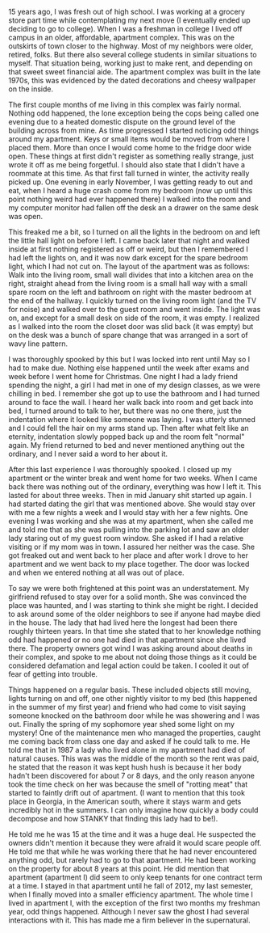 15 years ago, I was fresh out of high school. I was working at a grocery store part time while contemplating my next move (I eventually ended up deciding to go to college). When I was a freshman   in college I lived off campus in an older, affordable, apartment complex. This was on the outskirts of town closer to the highway. Most of my neighbors were older, retired, folks. But there also several college students in similar situations to myself. That situation being, working just to make rent, and depending on that sweet sweet financial aide. The apartment complex was built in the late 1970s, this was evidenced by the dated decorations and cheesy wallpaper on the inside. 

   The first couple months of me living in this complex was fairly normal. Nothing odd happened, the lone exception being the cops being called one evening due to a heated domestic dispute on the ground level of the building across from mine. As time progressed I started noticing odd things around my apartment. Keys or small items would be moved from where I placed them. More than once I would  come home to the fridge door wide open. These things at first didn't register as something really strange, just wrote it off as me being forgetful. I should also state that I didn't have a roommate at this time. As that first fall turned in winter, the activity really picked up. One evening in early November, I was getting ready to out and eat, when I heard a huge crash come from my bedroom (now up until this point nothing weird had ever happened there) I walked into the room and my computer monitor had fallen off the desk an a drawer on the same desk was open.

This freaked me a bit, so I turned on all the lights in the bedroom on and left the little hall light on before I left. I came back later that night and walked inside at first nothing registered as off or weird, but then I remembered I had left the lights on, and it was now dark except for the spare bedroom light, which I had not cut on. The layout of the apartment was as follows: Walk into the living room, small wall divides that into a kitchen area on the right, straight ahead from the living room is a small hall way with a small spare room on the left and bathroom on right with the master bedroom at the end of the hallway. I quickly turned on the living room light  (and the TV for noise) and walked over to the guest room and went inside. The light was on, and except for a small desk on side of the room, it was empty. I realized as I walked into the room the closet door was slid back (it was empty) but on the desk was a bunch of spare change that was arranged in a sort of wavy line pattern. 

I was thoroughly spooked by this but I was locked into rent until May so I had to make due. Nothing else happened until the week after exams and week before I went home for Christmas. One night I had a lady friend spending the night, a girl I had met in one of my design classes, as we were chilling in bed. I remember she got up to use the bathroom and I had turned around to face the wall. I heard her walk back into room and get back into bed, I turned around to talk to her, but there was no one there, just the indentation where it looked like someone was laying. I was utterly stunned and I could fell the hair on my arms stand up. Then after what felt like an eternity, indentation slowly popped back up and the room felt "normal" again. My friend returned to bed and never mentioned anything out the ordinary, and I never said a word to her about it.

After this last experience I was thoroughly spooked. I closed up my apartment or the winter break and went home for two weeks. When I came back there was nothing out of the ordinary, everything was how I left it. This lasted for about three weeks. Then in mid January shit started up again. I had started dating the girl that was mentioned above. She would stay over with me a few nights a week and I would stay with her a few nights. One evening I was working and she was at my apartment, when she called me and told me that as she was pulling into the parking lot and saw an older lady staring out of my guest room window. She asked if I had a relative visiting or if my mom was in town. I assured her neither was the case. She got freaked out and went back to her place and after work I drove to her apartment and we went back to my place together. The door was locked and when we entered nothing at all was out of place.

To say we were both frightened at this point was an understatement. My girlfriend refused to stay over for a solid month. She was convinced the place was haunted, and I was starting to think she might be right. I decided to ask around some of the older neighbors to see if anyone had maybe died in the house. The lady that had lived here the longest had been there roughly thirteen years. In that time she stated that to her knowledge nothing odd had happened or no one had died in that apartment since she lived there. The property owners got wind I was asking around about deaths in their complex, and spoke to me about not doing those things as it could be considered defamation and legal action could be taken. I cooled it out of fear of getting into trouble.

   Things happened on a regular basis. These included objects still moving, lights turning on and off, one other nightly visitor to my bed (this happened in the summer of my first year) and friend who had come to visit saying someone knocked on the bathroom door while he was showering and I was out. Finally the spring of my sophomore year shed some light on my mystery! One of the maintenance men who managed the properties, caught me coming back from class one day and asked if he could talk to me. He told me that in 1987 a lady who lived alone in my apartment had died of natural causes. This was was the middle of the month so the rent was paid, he stated that the reason it was kept hush hush is because it her body hadn't been discovered for about 7 or 8 days, and the only reason anyone took the time check on her was because the smell of "rotting meat" that started to faintly drift out of apartment. (I want to mention that this took place in Georgia, in the American south, where it stays warm and gets incredibly hot in the summers. I can only imagine how quickly a body could decompose and how STANKY that finding this lady had to be!).

  He told me he was 15 at the time and it was a huge deal. He suspected the owners didn't mention it because they were afraid it would scare people off. He told me that while he was working there that he had never encountered anything odd, but rarely had to go to that apartment. He had been working on the property for about 8 years at this point. He did mention that apartment (apartment I) did seem to only keep tenants for one contract term at a time. I stayed in that apartment until he fall of 2012, my last semester, when I finally moved into a smaller efficiency apartment. The whole time I lived in apartment I, with the exception of the first two months my freshman year, odd things happened. Although I never saw the ghost I had several interactions with it. This has made me a firm believer in the supernatural.